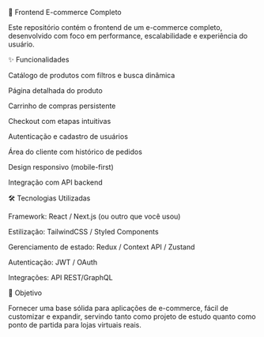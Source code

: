 🛒 Frontend E-commerce Completo

Este repositório contém o frontend de um e-commerce completo, desenvolvido com foco em performance, escalabilidade e experiência do usuário.

✨ Funcionalidades

Catálogo de produtos com filtros e busca dinâmica

Página detalhada do produto

Carrinho de compras persistente

Checkout com etapas intuitivas

Autenticação e cadastro de usuários

Área do cliente com histórico de pedidos

Design responsivo (mobile-first)

Integração com API backend

🛠️ Tecnologias Utilizadas

Framework: React / Next.js (ou outro que você usou)

Estilização: TailwindCSS / Styled Components

Gerenciamento de estado: Redux / Context API / Zustand

Autenticação: JWT / OAuth

Integrações: API REST/GraphQL

🚀 Objetivo

Fornecer uma base sólida para aplicações de e-commerce, fácil de customizar e expandir, servindo tanto como projeto de estudo quanto como ponto de partida para lojas virtuais reais.

